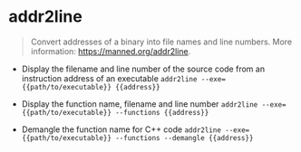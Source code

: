 # addr2line
> Convert addresses of a binary into file names and line numbers.
> More information: <https://manned.org/addr2line>.

- Display the filename and line number of the source code from an instruction address of an executable
`addr2line --exe={{path/to/executable}} {{address}}`

- Display the function name, filename and line number
`addr2line --exe={{path/to/executable}} --functions {{address}}`

- Demangle the function name for C++ code
`addr2line --exe={{path/to/executable}} --functions --demangle {{address}}`

